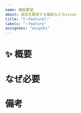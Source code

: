 ```yaml
---
name: 機能要望
about: 追加を要望する機能などのissue
title: "[✨Feature]:"
labels: "✨feature"
assignees: "usuyuki"
---
```


# ✨ 概要

# なぜ必要

# 備考
